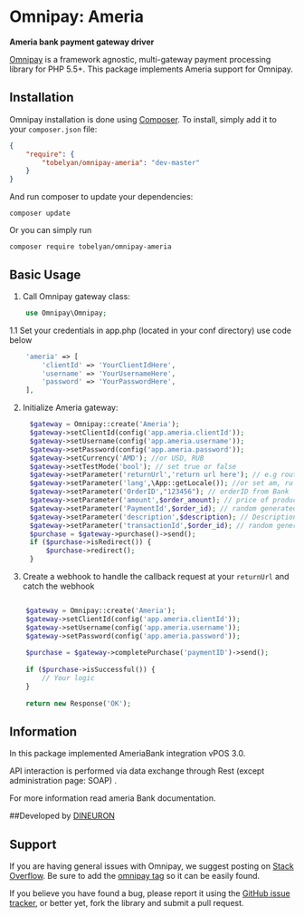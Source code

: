 # Omnipay: Ameria

**Ameria bank payment gateway driver**

[Omnipay](https://github.com/thephpleague/omnipay) is a framework agnostic, multi-gateway payment
processing library for PHP 5.5+. This package implements Ameria support for Omnipay.

## Installation

Omnipay installation is done using [Composer](http://getcomposer.org/). To install, simply add it
to your `composer.json` file:

```json
{
    "require": {
        "tobelyan/omnipay-ameria": "dev-master"
    }
}
```

And run composer to update your dependencies:

    composer update

Or you can simply run

    composer require tobelyan/omnipay-ameria

## Basic Usage

1. Call Omnipay gateway class:

```php
    use Omnipay\Omnipay;
```

1.1 Set your credentials in app.php (located in your conf directory) use code below

```php
    'ameria' => [
        'clientId' => 'YourClientIdHere',
        'username' => 'YourUsernameHere',
        'password' => 'YourPasswordHere',
    ],
```


2. Initialize Ameria gateway:

```php
     $gateway = Omnipay::create('Ameria');
     $gateway->setClientId(config('app.ameria.clientId'));
     $gateway->setUsername(config('app.ameria.username'));
     $gateway->setPassword(config('app.ameria.password'));
     $gateway->setCurrency('AMD'); //or USD, RUB
     $gateway->setTestMode('bool'); // set true or false
     $gateway->setParameter('returnUrl','return url here'); // e.g route('ameria.order.check')
     $gateway->setParameter('lang',\App::getLocale()); //or set am, ru
     $gateway->setParameter('OrderID',"123456"); // orderID from Bank
     $gateway->setParameter('amount',$order_amount); // price of product
     $gateway->setParameter('PaymentId',$order_id); // random generated numbers type int
     $gateway->setParameter('description',$description); // Description for your purchase
     $gateway->setParameter('transactionId',$order_id); // random generated numbers type int
     $purchase = $gateway->purchase()->send();
     if ($purchase->isRedirect()) {
         $purchase->redirect();
     }

```

3. Create a webhook to handle the callback request at your `returnUrl` and catch the webhook

```php

    $gateway = Omnipay::create('Ameria');
    $gateway->setClientId(config('app.ameria.clientId'));
    $gateway->setUsername(config('app.ameria.username'));
    $gateway->setPassword(config('app.ameria.password'));
    
    $purchase = $gateway->completePurchase('paymentID')->send();
    
    if ($purchase->isSuccessful()) {       
        // Your logic     
    }
    
    return new Response('OK');

```
## Information

In this package implemented AmeriaBank integration vPOS 3.0. 

API interaction is performed via data exchange through Rest (except administration page: SOAP) .

For more information read ameria Bank documentation.

##Developed by [DINEURON](https://dineuron.com.com/)

## Support

If you are having general issues with Omnipay, we suggest posting on
[Stack Overflow](http://stackoverflow.com/). Be sure to add the
[omnipay tag](http://stackoverflow.com/questions/tagged/omnipay) so it can be easily found.

If you believe you have found a bug, please report it using the [GitHub issue tracker](https://github.com/tobelyan/omnipay-ameria/issues),
or better yet, fork the library and submit a pull request.